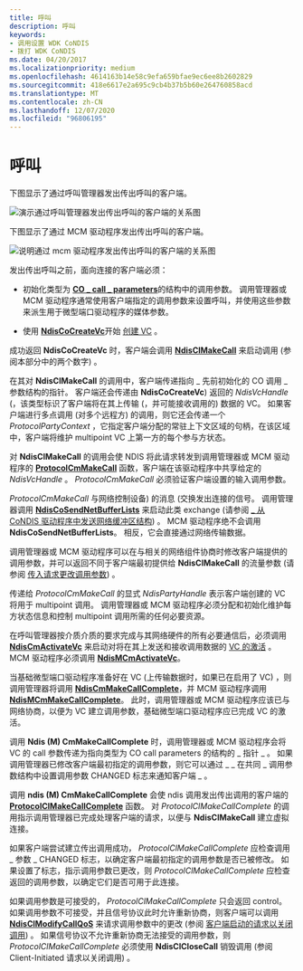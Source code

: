 ```yaml
---
title: 呼叫
description: 呼叫
keywords:
- 调用设置 WDK CoNDIS
- 拨打 WDK CoNDIS
ms.date: 04/20/2017
ms.localizationpriority: medium
ms.openlocfilehash: 4614163b14e58c9efa659bfae9ec6ee8b2602829
ms.sourcegitcommit: 418e6617e2a695c9cb4b37b5b60e264760858acd
ms.translationtype: MT
ms.contentlocale: zh-CN
ms.lasthandoff: 12/07/2020
ms.locfileid: "96806195"
---
```

# <a name="making-a-call"></a>呼叫





下图显示了通过呼叫管理器发出传出呼叫的客户端。

![演示通过呼叫管理器发出传出呼叫的客户端的关系图](images/cm-11.png)

下图显示了通过 MCM 驱动程序发出传出呼叫的客户端。

![说明通过 mcm 驱动程序发出传出呼叫的客户端的关系图](images/fig1-11.png)

发出传出呼叫之前，面向连接的客户端必须：

-   初始化类型为 [**CO \_ call \_ parameters**](/previous-versions/windows/hardware/network/ff545384(v=vs.85))的结构中的调用参数。 调用管理器或 MCM 驱动程序通常使用客户端指定的调用参数来设置呼叫，并使用这些参数来派生用于微型端口驱动程序的媒体参数。

-   使用 [**NdisCoCreateVc**](/windows-hardware/drivers/ddi/ndis/nf-ndis-ndiscocreatevc)开始 [创建 VC](creating-a-vc.md) 。

成功返回 **NdisCoCreateVc** 时，客户端会调用 [**NdisClMakeCall**](/windows-hardware/drivers/ddi/ndis/nf-ndis-ndisclmakecall) 来启动调用 (参阅本部分中的两个数字) 。

在其对 **NdisClMakeCall** 的调用中，客户端传递指向 \_ 先前初始化的 CO 调用 \_ 参数结构的指针。 客户端还会传递由 **NdisCoCreateVc**) 返回的 *NdisVcHandle* (，该类型标识了客户端将在其上传输 (，并可能接收调用的) 数据的 VC。 如果客户端进行多点调用 (对多个远程方) 的调用，则它还会传递一个 *ProtocolPartyContext* ，它指定客户端分配的常驻上下文区域的句柄，在该区域中，客户端将维护 multipoint VC 上第一方的每个参与方状态。

对 **NdisClMakeCall** 的调用会使 NDIS 将此请求转发到调用管理器或 MCM 驱动程序的 [**ProtocolCmMakeCall**](/windows-hardware/drivers/ddi/ndis/nc-ndis-protocol_cm_make_call) 函数，客户端在该驱动程序中共享给定的 *NdisVcHandle* 。 *ProtocolCmMakeCall* 必须验证客户端设置的输入调用参数。

*ProtocolCmMakeCall* 与网络控制设备) 的消息 (交换发出连接的信号。 调用管理器调用 [**NdisCoSendNetBufferLists**](/windows-hardware/drivers/ddi/ndis/nf-ndis-ndiscosendnetbufferlists) 来启动此类 exchange (请参阅 [ \_ 从 CoNDIS 驱动程序中发送网络缓冲区结构](sending-net-buffer-structures-from-condis-drivers.md)) 。 MCM 驱动程序绝不会调用 **NdisCoSendNetBufferLists**。 相反，它会直接通过网络传输数据。

调用管理器或 MCM 驱动程序可以在与相关的网络组件协商时修改客户端提供的调用参数，并可以返回不同于客户端最初提供给 **NdisClMakeCall** 的流量参数 (请参阅 [传入请求更改调用参数](incoming-request-to-change-call-parameters.md)) 。

传递给 *ProtocolCmMakeCall* 的显式 *NdisPartyHandle* 表示客户端创建的 VC 将用于 multipoint 调用。 调用管理器或 MCM 驱动程序必须分配和初始化维护每方状态信息和控制 multipoint 调用所需的任何必要资源。

在呼叫管理器按介质介质的要求完成与其网络硬件的所有必要通信后，必须调用 [**NdisCmActivateVc**](/windows-hardware/drivers/ddi/ndis/nf-ndis-ndiscmactivatevc) 来启动对将在其上发送和接收调用数据的 [VC 的激活](activating-a-vc.md) 。 MCM 驱动程序必须调用 [**NdisMCmActivateVc**](/windows-hardware/drivers/ddi/ndis/nf-ndis-ndismcmactivatevc)。

当基础微型端口驱动程序准备好在 VC (上传输数据时，如果已在启用了 VC) ，则调用管理器将调用 [**NdisCmMakeCallComplete**](/windows-hardware/drivers/ddi/ndis/nf-ndis-ndiscmmakecallcomplete)，并 MCM 驱动程序调用 [**NdisMCmMakeCallComplete**](/windows-hardware/drivers/ddi/ndis/nf-ndis-ndismcmmakecallcomplete)。 此时，调用管理器或 MCM 驱动程序应该已与网络协商，以便为 VC 建立调用参数，基础微型端口驱动程序应已完成 VC 的激活。

调用 **Ndis (M) CmMakeCallComplete** 时，调用管理器或 MCM 驱动程序会将 VC 的 call 参数传递为指向类型为 CO call parameters 的结构的 \_ 指针 \_ 。 如果调用管理器已修改客户端最初指定的调用参数，则它可以通过 \_ \_ 在共同 \_ 调用参数结构中设置调用参数 CHANGED 标志来通知客户端 \_ 。

调用 **ndis (M) CmMakeCallComplete** 会使 ndis 调用发出传出调用的客户端的 [**ProtocolClMakeCallComplete**](/windows-hardware/drivers/ddi/ndis/nc-ndis-protocol_cl_make_call_complete) 函数。 对 *ProtocolClMakeCallComplete* 的调用指示调用管理器已完成处理客户端的请求，以便与 **NdisClMakeCall** 建立虚拟连接。

如果客户端尝试建立传出调用成功， *ProtocolClMakeCallComplete* 应检查调用 \_ 参数 \_ CHANGED 标志，以确定客户端最初指定的调用参数是否已被修改。 如果设置了标志，指示调用参数已更改，则 *ProtocolClMakeCallComplete* 应检查返回的调用参数，以确定它们是否可用于此连接。

如果调用参数是可接受的， *ProtocolClMakeCallComplete* 只会返回 control。 如果调用参数不可接受，并且信号协议此时允许重新协商，则客户端可以调用 [**NdisClModifyCallQoS**](/windows-hardware/drivers/ddi/ndis/nf-ndis-ndisclmodifycallqos) 来请求调用参数中的更改 (参阅 [客户端启动的请求以关闭调用](client-initiated-request-to-close-a-call.md)) 。 如果信号协议不允许重新协商无法接受的调用参数，则 *ProtocolClMakeCallComplete* 必须使用 **NdisClCloseCall** 销毁调用 (参阅 Client-Initiated 请求以关闭调用) 。

 

